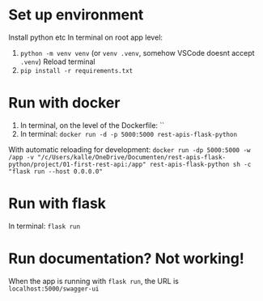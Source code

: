# Set up environment
Install python etc
In terminal on root app level:
1. `python -m venv venv` (or `venv .venv`, somehow VSCode doesnt accept `.venv`)
Reload terminal
2. `pip install -r requirements.txt`

# Run with docker
1. In terminal, on the level of the Dockerfile: ``
2. In terminal: `docker run -d -p 5000:5000 rest-apis-flask-python`

With automatic reloading for development:
`docker run -dp 5000:5000 -w /app -v "/c/Users/kalle/OneDrive/Documenten/rest-apis-flask-python/project/01-first-rest-api:/app" rest-apis-flask-python sh -c "flask run --host 0.0.0.0"`

# Run with flask
In terminal: `flask run`

# Run documentation? Not working!
When the app is running with `flask run`, the URL is `localhost:5000/swagger-ui`